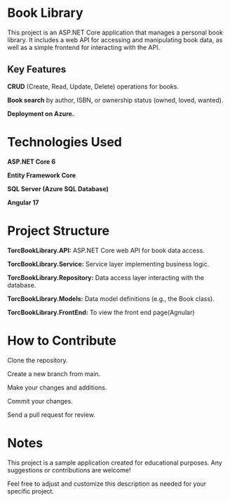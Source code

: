 # Book Library 
This project is an ASP.NET Core application that manages a personal book library. It includes a web API for accessing and manipulating book data, as well as a simple frontend for interacting with the API.




## Key Features

**CRUD** (Create, Read, Update, Delete) operations for books.

**Book search** by author, ISBN, or ownership status (owned, loved, wanted).

**Deployment on Azure.**


<h1>Technologies Used</h1>

**ASP.NET Core 6**

**Entity Framework Core**

**SQL Server (Azure SQL Database)**

**Angular 17**


<h1>Project Structure</h1>

**TorcBookLibrary.API:** ASP.NET Core web API for book data access.

**TorcBookLibrary.Service:** Service layer implementing business logic.

**TorcBookLibrary.Repository:** Data access layer interacting with the database.

**TorcBookLibrary.Models:** Data model definitions (e.g., the Book class).

**TorcBookLibrary.FrontEnd:** To view the front end page(Agnular)


<h1>How to Contribute</h1>

Clone the repository.

Create a new branch from main.

Make your changes and additions.

Commit your changes.

Send a pull request for review.



<h1>Notes</h1>

This project is a sample application created for educational purposes. Any suggestions or contributions are welcome!


Feel free to adjust and customize this description as needed for your specific project.
